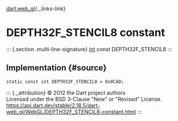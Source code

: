 [dart:web\_gl](../../dart-web_gl/dart-web_gl-library){._links-link}

DEPTH32F\_STENCIL8 constant
===========================

::: {.section .multi-line-signature}
[int](../../dart-core/int-class) const DEPTH32F\_STENCIL8
:::

Implementation {#source}
--------------

``` {.language-dart data-language="dart"}
static const int DEPTH32F_STENCIL8 = 0x8CAD;
```

::: {._attribution}
© 2012 the Dart project authors\
Licensed under the BSD 3-Clause \"New\" or \"Revised\" License.\
<https://api.dart.dev/stable/2.18.5/dart-web_gl/WebGL/DEPTH32F_STENCIL8-constant.html>
:::
